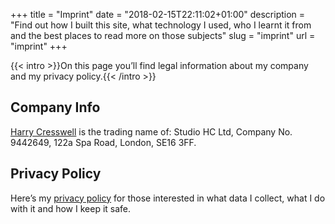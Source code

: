 +++
title = "Imprint"
date = "2018-02-15T22:11:02+01:00"
description = "Find out how I built this site, what technology I used, who I learnt it from and the best places to read more on those subjects"
slug = "imprint"
url = "imprint"
+++

{{< intro >}}On this page you’ll find legal information about my company and my privacy policy.{{< /intro >}}

## Company Info

[Harry Cresswell](https://harrycresswell.com/) is the trading name of:
Studio HC Ltd, Company No. 9442649,
122a Spa Road, London, SE16 3FF.

## Privacy Policy

Here’s my [privacy policy](/privacy) for those interested in what data I collect, what I do with it and how I keep it safe.
